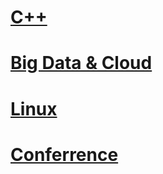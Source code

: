 # [C++](https://github.com/DevStarSJ/Study/wiki/Cpp)

# [Big Data & Cloud](https://github.com/DevStarSJ/Study/tree/master/Blog/BigData)

# [Linux](https://github.com/DevStarSJ/Study/tree/master/Blog/Linux)

# [Conferrence](https://github.com/DevStarSJ/Study/tree/master/Blog/Conferrence)
